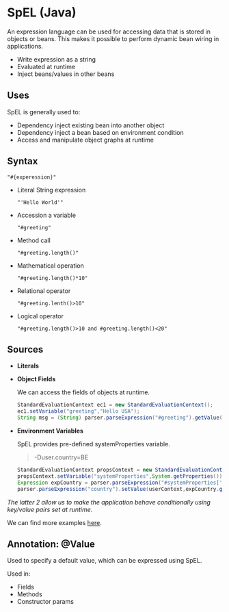 # SpEL (Java)

An expression language can be used for accessing data that is stored in objects or beans.
This makes it possible to perform dynamic bean wiring in applications.

- Write expression as a string
- Evaluated at runtime
- Inject beans/values in other beans

## Uses

SpEL is generally used to:
- Dependency inject existing bean into another object
- Dependency inject a bean based on environment condition
- Access and manipulate object graphs at runtime

## Syntax

```
"#{experession}"
```

- Literal String expression
  
  ```
  "'Hello World'"
  ```

- Accession a variable

  ```
  "#greeting"
  ```

- Method call

  ```
  "#greeting.length()"
  ```

- Mathematical operation

  ```
  "#greeting.length()*10"
  ```
  
- Relational operator

  ```
  "#greeting.lenth()>10"
  ```

- Logical operator

  ```
  "#greeting.length()>10 and #greeting.length()<20"
  ```
  
## Sources

- **Literals**
- **Object Fields**

  We can access the fields of objects at runtime.

  ```java
  StandardEvaluationContext ec1 = new StandardEvaluationContext();
  ec1.setVariable("greeting","Hello USA");
  String msg = (String) parser.parseExpression("#greeting").getValue(ec1);
  ```

- **Environment Variables**

  SpEL provides pre-defined systemProperties variable.

  > -Duser.country=BE

  ```java
  StandardEvaluationContext propsContext = new StandardEvaluationContext();
  propsContext.setVariable("systemProperties",System.getProperties());
  Expression expCountry = parser.parseExpression("#systemProperties['user.country']");
  parser.parseExpression("country").setValue(userContext,expCountry.getValue(propsContext));
  ```

*The latter 2 allow us to make the application behave conditionally using key/value pairs set at runtime.*

We can find more examples [here](https://www.baeldung.com/spring-expression-language).

## Annotation: @Value

Used to specify a default value, which can be expressed using SpEL.

Used in:
- Fields
- Methods
- Constructor params
